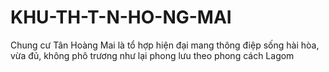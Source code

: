 # KHU-TH-T-N-HO-NG-MAI
Chung cư Tân Hoàng Mai là tổ hợp hiện đại mang thông điệp sống hài hòa, vừa đủ, không phô trương như lại phong lưu theo phong cách Lagom
